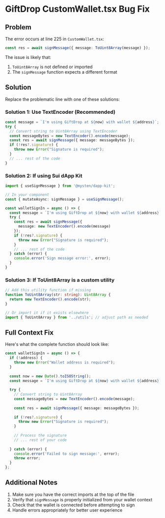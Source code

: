 # GiftDrop CustomWallet.tsx Bug Fix

## Problem
The error occurs at line 225 in `CustomWallet.tsx`:
```typescript
const res = await signMessage({ message: ToUint8Array(message) });
```

The issue is likely that:
1. `ToUint8Array` is not defined or imported
2. The `signMessage` function expects a different format

## Solution

Replace the problematic line with one of these solutions:

### Solution 1: Use TextEncoder (Recommended)
```typescript
const message = `I'm using GiftDrop at ${now} with wallet ${address}`;
try {
  // Convert string to Uint8Array using TextEncoder
  const messageBytes = new TextEncoder().encode(message);
  const res = await signMessage({ message: messageBytes });
  if (!res?.signature) {
    throw new Error("Signature is required");
  }
  // ... rest of the code
}
```

### Solution 2: If using Sui dApp Kit
```typescript
import { useSignMessage } from '@mysten/dapp-kit';

// In your component
const { mutateAsync: signMessage } = useSignMessage();

const walletSignIn = async () => {
  const message = `I'm using GiftDrop at ${now} with wallet ${address}`;
  try {
    const res = await signMessage({ 
      message: new TextEncoder().encode(message) 
    });
    if (!res?.signature) {
      throw new Error("Signature is required");
    }
    // ... rest of the code
  } catch (error) {
    console.error('Sign message error:', error);
  }
}
```

### Solution 3: If ToUint8Array is a custom utility
```typescript
// Add this utility function if missing
function ToUint8Array(str: string): Uint8Array {
  return new TextEncoder().encode(str);
}

// Or import it if it exists elsewhere
import { ToUint8Array } from '../utils'; // adjust path as needed
```

## Full Context Fix

Here's what the complete function should look like:

```typescript
const walletSignIn = async () => {
  if (!address) {
    throw new Error("Wallet address is required");
  }
  
  const now = new Date().toISOString();
  const message = `I'm using GiftDrop at ${now} with wallet ${address}`;
  
  try {
    // Convert string to Uint8Array
    const messageBytes = new TextEncoder().encode(message);
    
    const res = await signMessage({ message: messageBytes });
    
    if (!res?.signature) {
      throw new Error("Signature is required");
    }
    
    // Process the signature
    // ... rest of your code
    
  } catch (error) {
    console.error('Failed to sign message:', error);
    throw error;
  }
};
```

## Additional Notes

1. Make sure you have the correct imports at the top of the file
2. Verify that `signMessage` is properly initialized from your wallet context
3. Check that the wallet is connected before attempting to sign
4. Handle errors appropriately for better user experience